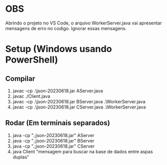 # OBS

Abrindo o projeto no VS Code, o arquivo WorkerServer.java vai apresentar mensagens de erro no codigo. Ignorar essas mensagens.

# Setup (Windows usando PowerShell)

## Compilar

1. javac -cp .\json-20230618.jar AServer.java
2. javac ./Client.java
3. javac -cp .\json-20230618.jar BServer.java .\WorkerServer.java
4. javac -cp .\json-20230618.jar CServer.java .\WorkerServer.java

## Rodar (Em terminais separados)

1. java -cp ".;json-20230618.jar" AServer
2. java -cp ".;json-20230618.jar" BServer
3. java -cp ".;json-20230618.jar" CServer
4. java Client "mensagem para buscar na base de dados entre aspas duplas"
